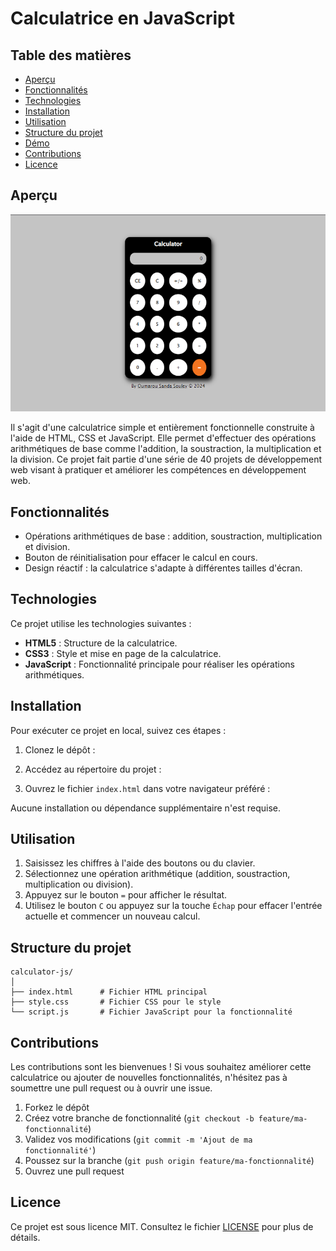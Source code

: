
# Calculatrice en JavaScript

## Table des matières
- [Aperçu](#aperçu)
- [Fonctionnalités](#fonctionnalités)
- [Technologies](#technologies)
- [Installation](#installation)
- [Utilisation](#utilisation)
- [Structure du projet](#structure-du-projet)
- [Démo](#démo)
- [Contributions](#contributions)
- [Licence](#licence)

## Aperçu

![Calculatricee en Javascript](./screenshots/Macbook-Air-.png)


Il s'agit d'une calculatrice simple et entièrement fonctionnelle construite à l'aide de HTML, CSS et JavaScript. Elle permet d'effectuer des opérations arithmétiques de base comme l'addition, la soustraction, la multiplication et la division. Ce projet fait partie d'une série de 40 projets de développement web visant à pratiquer et améliorer les compétences en développement web.

## Fonctionnalités
- Opérations arithmétiques de base : addition, soustraction, multiplication et division.
- Bouton de réinitialisation pour effacer le calcul en cours.
- Design réactif : la calculatrice s'adapte à différentes tailles d'écran.

## Technologies
Ce projet utilise les technologies suivantes :
- **HTML5** : Structure de la calculatrice.
- **CSS3** : Style et mise en page de la calculatrice.
- **JavaScript** : Fonctionnalité principale pour réaliser les opérations arithmétiques.

## Installation
Pour exécuter ce projet en local, suivez ces étapes :

1. Clonez le dépôt :

   
2. Accédez au répertoire du projet :

   
3. Ouvrez le fichier `index.html` dans votre navigateur préféré :

   
Aucune installation ou dépendance supplémentaire n'est requise.

## Utilisation
1. Saisissez les chiffres à l'aide des boutons ou du clavier.
2. Sélectionnez une opération arithmétique (addition, soustraction, multiplication ou division).
3. Appuyez sur le bouton `=` pour afficher le résultat.
4. Utilisez le bouton `C` ou appuyez sur la touche `Échap` pour effacer l'entrée actuelle et commencer un nouveau calcul.

## Structure du projet
```
calculator-js/
│
├── index.html      # Fichier HTML principal
├── style.css       # Fichier CSS pour le style
└── script.js       # Fichier JavaScript pour la fonctionnalité
```

## Contributions
Les contributions sont les bienvenues ! Si vous souhaitez améliorer cette calculatrice ou ajouter de nouvelles fonctionnalités, n'hésitez pas à soumettre une pull request ou à ouvrir une issue.

1. Forkez le dépôt
2. Créez votre branche de fonctionnalité (`git checkout -b feature/ma-fonctionnalité`)
3. Validez vos modifications (`git commit -m 'Ajout de ma fonctionnalité'`)
4. Poussez sur la branche (`git push origin feature/ma-fonctionnalité`)
5. Ouvrez une pull request

## Licence
Ce projet est sous licence MIT. Consultez le fichier [LICENSE](LICENSE) pour plus de détails.
